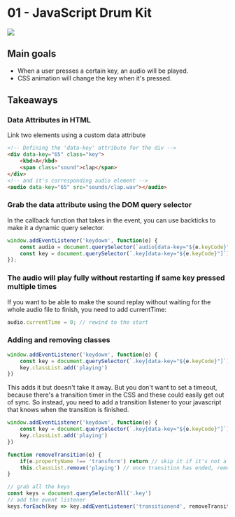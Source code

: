 # 01 - JavaScript Drum Kit

![](./screenshot_1.jpg)

## Main goals

- When a user presses a certain key, an audio will be played.
- CSS animation will change the key when it's pressed.

## Takeaways
### Data Attributes in HTML
Link two elements using a custom data attribute
```html
<!-- Defining the 'data-key' attribute for the div -->
<div data-key="65" class="key">
    <kbd>A</kbd>
    <span class="sound">clap</span>
</div>
<!-- and it's corresponding audio element -->
<audio data-key="65" src="sounds/clap.wav"></audio>
```

### Grab the data attribute using the DOM query selector
In the callback function that takes in the event, you can use backticks to make it a dynamic query selector.

``` javascript
window.addEventListener('keydown', function(e) {
    const audio = document.querySelector(`audio[data-key="${e.keyCode}"]`);
    const key = document.querySelector(`.key[data-key="${e.keyCode}"]`)
});
```

### The audio will play fully without restarting if same key pressed multiple times
If you want to be able to make the sound replay without waiting for the whole audio file to finish, you need to add currentTime:
``` javascript
audio.currentTime = 0; // rewind to the start
```

### Adding and removing classes
``` javascript
window.addEventListener('keydown', function(e) {
    const key = document.querySelector(`.key[data-key="${e.keyCode}"]`)
    key.classList.add('playing') 
})
```

This adds it but doesn't take it away. But you don't want to set a timeout, because there's a transition timer in the CSS and these could easily get out of sync. So instead, you need to add a transition listener to your javascript that knows when the transition is finished.
``` javascript
window.addEventListener('keydown', function(e) {
    const key = document.querySelector(`.key[data-key="${e.keyCode}"]`)
    key.classList.add('playing') 
})

function removeTransition(e) {
    if(e.propertyName !== 'transform') return // skip it if it's not a transform
    this.classList.remove('playing') // once transition has ended, remove the class from the div (this)
}

// grab all the keys
const keys = document.querySelectorAll('.key')
// add the event listener
keys.forEach(key => key.addEventListener('transitionend', removeTransition))
```